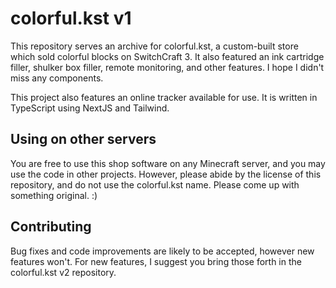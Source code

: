 # colorful.kst v1

This repository serves an archive for colorful.kst, a custom-built store which sold colorful blocks on SwitchCraft 3. It also featured an ink
cartridge filler, shulker box filler, remote monitoring, and other features. I hope I didn't miss any components.

This project also features an online tracker available for use. It is written in TypeScript using NextJS and Tailwind.

## Using on other servers

You are free to use this shop software on any Minecraft server, and you may use the code in other projects. However, please abide by the license of this repository, and do not use the colorful.kst name. Please come up with something original. :)

## Contributing

Bug fixes and code improvements are likely to be accepted, however new features won't. For new features, I suggest you bring those forth in the colorful.kst v2 repository.
